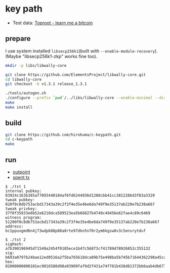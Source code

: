 # key path

* Test data: [Toproot - learn me a bitcoin](https://learnmeabitcoin.com/technical/upgrades/taproot/#example-1-key-path-spend)

## prepare

I use system installed `libsecp256k1`(built with `--enable-module-recovery`).  
(Maybe "libsecp256k1-zkp" works fine too).

```bash
mkdir -p libs/libwally-core

git clone https://github.com/ElementsProject/libwally-core.git
cd libwally-core
git checkout -b v1.3.1 release_1.3.1

./tools/autogen.sh
./configure --prefix `pwd`/../libs/libwally-core --enable-minimal --disable-elements --enable-standard-secp --with-system-secp256k1 --disable-shared
make
make install
```

## build

```bash
git clone https://github.com/hirokuma/c-keypath.git
cd c-keypath
make
```

## run

* [outpoint](https://mempool.space/ja/tx/a7115c7267dbb4aab62b37818d431b784fe731f4d2f9fa0939a9980d581690ec#vout=0)
* [spent tx](https://mempool.space/ja/tx/091d2aaadc409298fd8353a4cd94c319481a0b4623fb00872fe240448e93fcbe#vin=0)

```console
$ ./tst 1
internal pubkey: 03924c163b385af7093440184af6fd6244936d1288cbb41cc3812286d3f83a3329
tweak pubkey:    020f0c8db753acbd17343a39c2f3f4e35e4be6da749f9e35137ab220e7b238a667
tweak privkey:   37f0f35933e8b52e6210dca589523ea5b66827b4749c49456e62fae4c89c6469
witness program: 51200f0c8db753acbd17343a39c2f3f4e35e4be6da749f9e35137ab220e7b238a667
address: bc1ppuxgmd6n4j73wdp688p08a8rte97dkn5n70r2ym6kgsw0v3c5ensrytduf
```

```console
$ ./tst 2
sigHash: a7b390196945d71549a2454f0185ece1b47c56873cf41789d78926852c355132
sig: b693a0797b24bae12ed0516a2f5ba765618dca89b75e498ba5b745b71644362298a45ca39230d10a02ee6290a91cebf9839600f7e35158a447ea182ea0e022ae01
hex: 02000000000101ec9016580d98a93909faf9d2f431e74f781b438d81372bb6aab4db67725c11a70000000000ffffffff0110270000000000001600144e44ca792ce545acba99d41304460dd1f53be3840141b693a0797b24bae12ed0516a2f5ba765618dca89b75e498ba5b745b71644362298a45ca39230d10a02ee6290a91cebf9839600f7e35158a447ea182ea0e022ae0100000000
```

